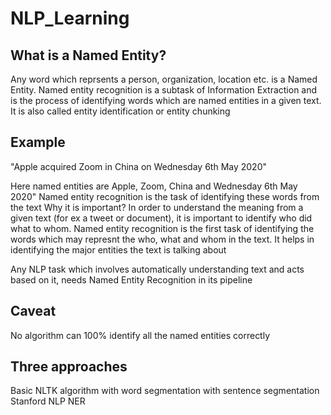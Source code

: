 # NLP_Learning

## What is a Named Entity?
Any word which reprsents a person, organization, location etc. is a Named Entity. Named entity recognition is a subtask of Information Extraction and is the process of identifying words which are named entities in a given text. It is also called entity identification or entity chunking

## Example
"Apple acquired Zoom in China on Wednesday 6th May 2020"

Here named entities are Apple, Zoom, China and Wednesday 6th May 2020"
Named entity recognition is the task of identifying these words from the text
Why it is important?
In order to understand the meaning from a given text (for ex a tweet or document), it is important to identify who did what to whom. Named entity recognition is the first task of identifying the words which may represnt the who, what and whom in the text. It helps in identifying the major entities the text is talking about

Any NLP task which involves automatically understanding text and acts based on it, needs Named Entity Recognition in its pipeline

## Caveat
No algorithm can 100% identify all the named entities correctly

## Three approaches
Basic NLTK algorithm
with word segmentation
with sentence segmentation
Stanford NLP NER
